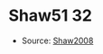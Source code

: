 <a name="material" />

# Shaw51 32
<script type="application/ld+json">
  {
    "@context": "https://schema.org/",
    "@type": "ChemicalSubstance",
    "http://purl.org/dc/terms/conformsTo":
      {
        "@type": "CreativeWork",
        "@id": "https://bioschemas.org/profiles/ChemicalSubstance/0.4-RELEASE/"
      },
    "@id": "https://egonw.github.io/nanowiki/nanowiki62.html#material",
    "name": "Shaw51 32",
    "sameAs": "http://127.0.0.1/mediawiki/index.php/Special:URIResolver/Shaw51_32"
  }
</script>


* Source: [Shaw2008](Shaw2008.md)
